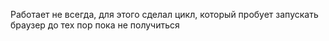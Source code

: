 Работает не всегда, для этого сделал цикл, который пробует запускать браузер до тех пор пока не получиться
